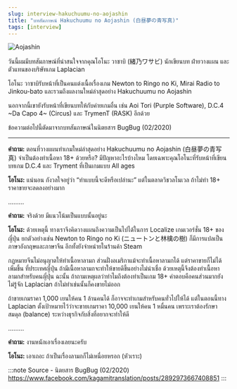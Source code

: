 ```yaml
---
slug: interview-hakuchuumu-no-aojashin
title: "บทสัมภาษณ์ Hakuchuumu no Aojashin (白昼夢の青写真)"
tags: [interview]
---
```


![Aojashin](https://res.cloudinary.com/kagamiweb/image/upload/v1631886845/visualnovel/article/aojashinpng.png)

วันนี้ผมมีบทสัมภาษณ์ที่น่าสนใจจากคุณโอโนะ วาซาบิ (緒乃ワサビ) นักเขียนบท ฝ่ายวางแผน และตัวแทนของบริษัทเกม Laplacian

โอโนะ วาซาบิรับหน้าที่เป็นคนแต่งเนื้อเรื่องเกม Newton to Ringo no Ki, Mirai Radio to Jinkou-bato และรวมถึงผลงานใหม่ล่าสุดอย่าง Hakuchuumu no Aojashin

นอกจากนี้เขายังรับหน้าที่เขียนบทให้กับค่ายเกมอื่น เช่น Aoi Tori (Purple Software), D.C.4 ~Da Capo 4~ (Circus) และ TrymenT (RASK) อีกด้วย

ข้อความต่อไปนี้ตัดมาจากบทสัมภาษณ์ในนิตยสาร BugBug (02/2020)

---

**คำถาม:** ตอนที่วางแผนทำเกมใหม่ล่าสุดอย่าง Hakuchuumu no Aojashin (白昼夢の青写真) จำเป็นต้องทำเนื้อหา 18+ ด้วยหรือ? มีปัญหาอะไรบ้างไหม โดยเฉพาะคุณโอโนะที่รับหน้าที่เขียนบทเกม D.C.4 และ Tryment ที่เป็นเกมแบบ All ages

**โอโนะ:** แน่นอน กังวลใจอยู่ว่า “ทำแบบนี้จะดีหรือเปล่านะ” แต่ในตลาดวิชวลโนเวล ถ้าไม่ทำ 18+ ราคาขายจะลดลงอย่างมาก

.........

**คำถาม:** จริงด้วย มีแนวโน้มเป็นแบบนั้นอยู่นะ

**โอโนะ:** ด้วยเหตุนี้ ทางเราจึงคิดวางแผนถึงความเป็นไปได้ในการ Localize เกมเวอร์ชั่น 18+ ของญี่ปุ่น ยกตัวอย่างเช่น Newton to Ringo no Ki (ニュートンと林檎の樹) ก็มีการแปลเป็นภาษาอังกฤษและภาษาจีน อีกทั้งยังจำหน่ายในร้านค้า Steam

กฎหมายจีนไม่อนุญาตให้ทำเนื้อหาลามก ส่วนฝั่งอเมริกาแม้จะทำเนื้อหาลามกได้ แต่ราคาขายก็ไม่ได้เพิ่มขึ้น
ที่ประเทศญี่ปุ่น ถ้ามีเนื้อหาลามกจะทำให้ขายดีขึ้นอย่างไม่น่าเชื่อ ด้วยเหตุนี้จึงต้องทำเนื้อหาลามกสำหรับคนญี่ปุ่น
ฉะนั้น ถ้าถามเหตุผลว่าทำไมถึงต้องทำเป็นเกม 18+ คำตอบคือคนส่วนมากยังไม่รู้จัก Laplacian ถ้าไม่ทำเช่นนั้นก็คงขายไม่ออก

ถ้าขายเกมราคา 1,000 เยนให้คน 1 ล้านคนได้ ก็อาจจะทำเกมสำหรับคนทั่วไปให้ได้ แต่ในตอนนี้ทาง Laplacian ตั้งเป้าหมายไว้ว่าจะขายเกมราคา 10,000 เยนให้คน 1 หมื่นคน เพราะเราต้องรักษาสมดุล (balance) ระหว่างธุรกิจกับสิ่งที่อยากจะทำให้ดี

.........

**คำถาม:** งานหนักเอาเรื่องเลยนะครับ

**โอโนะ:** เอาเถอะ ถ้าเป็นเรื่องลามกก็ไม่เหนื่อยหรอก (หัวเราะ)

:::note Source - นิตยสาร BugBug (02/2020)
https://www.facebook.com/kagamitranslation/posts/2892973667408851
:::